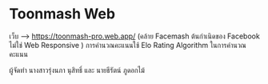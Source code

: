 # Toonmash Web
  เว็บ --> https://toonmash-pro.web.app/ (คล้าย Facemash ต้นกําเนิดของ Facebook ไม่ใช่ Web Responsive )
การคํานวณคะแนนใช้ Elo Rating Algorithm ในการคํานวณคะแนน

ผู้จัดทำ นางสาวรุ่งนภา นุสิทธิ์ และ นายธีรัตน์ ภูดอกไม้
